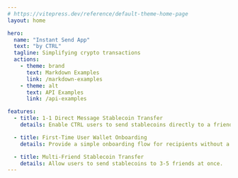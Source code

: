 ```yaml
---
# https://vitepress.dev/reference/default-theme-home-page
layout: home

hero:
  name: "Instant Send App"
  text: "by CTRL"
  tagline: Simplifying crypto transactions
  actions:
    - theme: brand
      text: Markdown Examples
      link: /markdown-examples
    - theme: alt
      text: API Examples
      link: /api-examples

features:
  - title: 1-1 Direct Message Stablecoin Transfer
    details: Enable CTRL users to send stablecoins directly to a friend via Telegram. If the recipient lacks a CTRL wallet, the funds are escrowed and redeemable upon wallet creation.

  - title: First-Time User Wallet Onboarding
    details: Provide a simple onboarding flow for recipients without a CTRL wallet, triggered upon receiving stablecoins. Wallet creation links their Telegram ID for future transactions.

  - title: Multi-Friend Stablecoin Transfer
    details: Allow users to send stablecoins to 3-5 friends at once.
---
```

